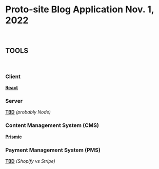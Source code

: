 # Proto-site Blog Application Nov. 1, 2022

<br>

## TOOLS

<br>

### Client

**[React](https://react.io)**

### Server

**[TBD]()** _(probably Node)_

### Content Management System (CMS)

<!-- **[Prismic](https://prismic.io)** -->

**[Prismic](https://github.com/prismicio/reactjs-blog)**

### Payment Management System (PMS)

**[TBD]()** _(Shopify vs Stripe)_

<br>
